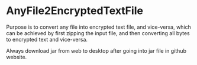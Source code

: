 # AnyFile2EncryptedTextFile
Purpose is to convert any file into encrypted text file, and vice-versa, which can be achieved by first zipping the input file, and then converting all bytes to encrypted text and vice-versa.


Always download jar from web to desktop after going into jar file in github website.
